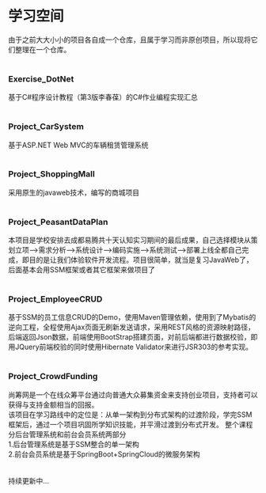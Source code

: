 # 学习空间
由于之前大大小小的项目各自成一个仓库，且属于学习而非原创项目，所以现将它们整理在一个仓库。<br>
<br>
<h3>Exercise_DotNet</h3> 基于C#程序设计教程（第3版李春葆）的C#作业编程实现汇总
<br><br>
<h3>Project_CarSystem</h3> 基于ASP.NET Web MVC的车辆租赁管理系统
<br><br>
<h3>Project_ShoppingMall</h3> 采用原生的javaweb技术，编写的商城项目
<br><br>
<h3>Project_PeasantDataPlan</h3>本项目是学校安排去成都易腾共十天认知实习期间的最后成果，自己选择模块从策划立项-->需求分析-->系统设计-->编码实施-->系统测试-->部署上线全都自己完成，即目的是让我们体验软件开发流程。项目很简单，就当是复习JavaWeb了，后面基本会用SSM框架或者其它框架来做项目了
<br><br>
<h3>Project_EmployeeCRUD</h3> 基于SSM的员工信息CRUD的Demo，使用Maven管理依赖，使用到了Mybatis的逆向工程，全程使用Ajax页面无刷新发送请求，采用REST风格的资源映射路径，后端返回Json数据，前端使用BootStrap搭建页面，对前后端都进行数据校验，即用JQuery前端校验的同时使用Hibernate Validator来进行JSR303的参考实现。
<br><br>
<h3>Project_CrowdFunding</h3> 尚筹网是一个在线众筹平台通过向普通大众募集资金来支持创业项目，支持者可以获得与支持金额相当的回报。<br>
该项目在学习路线中的定位是：从单一架构到分布式架构的过渡阶段，学完SSM框架后，通过一个项目巩固所学知识技能，并平滑过渡到分布式开发。
整个课程分后台管理系统和前台会员系统两部分<br>
1.后台管理系统是基于SSM整合的单一架构<br>
2.前台会员系统是基于SpringBoot+SpringCloud的微服务架构
<br><br>



<br>
持续更新中...
